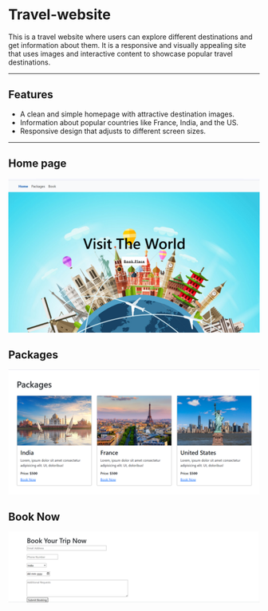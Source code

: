 # Travel-website
<p>This is a travel website where users can explore different destinations and get information about them. It is a responsive and visually appealing site that uses images and interactive content to showcase popular travel destinations.</p>
<hr>
<h2>Features</h2>
<ul>
  <li>A clean and simple homepage with attractive destination images.</li>
  <li>Information about popular countries like France, India, and the US.</li>
  <li>Responsive design that adjusts to different screen sizes.</li>
</ul>
<hr>
<h2>Home page</h2>
<img src="./images/img1.png">
<h2>Packages</h2>
<img src="./images/img2.png">
<h2>Book Now</h2>
<img src="./images/img3.png">
